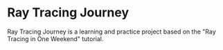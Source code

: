 # Ray Tracing Journey
Ray Tracing Journey is a learning and practice project based on the "Ray Tracing in One Weekend" tutorial.
